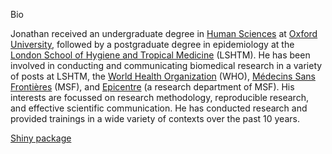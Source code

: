 Bio

Jonathan received an undergraduate degree in <a href="http://www.ihs.ox.ac.uk/">Human Sciences</a> at <a href="http://www.ox.ac.uk/">Oxford University</a>, followed by a postgraduate degree in epidemiology at the <a href="http://www.lshtm.ac.uk/">London School of Hygiene and Tropical Medicine</a> (LSHTM). He has been involved in conducting and communicating biomedical research in a variety of posts at LSHTM, the <a href="http://who.int/en/">World Health Organization</a> (WHO), <a href="http://www.msf.org/">Médecins Sans Frontières</a> (MSF), and <a href="http://epicentre.msf.org/">Epicentre</a> (a research department of MSF). His interests are focussed on research methodology, reproducible research, and effective scientific communication. He has conducted research and provided trainings in a wide variety of contexts over the past 10 years.

<a href=""></a>

<a href="http://shiny.rstudio.com/">Shiny package</a>



